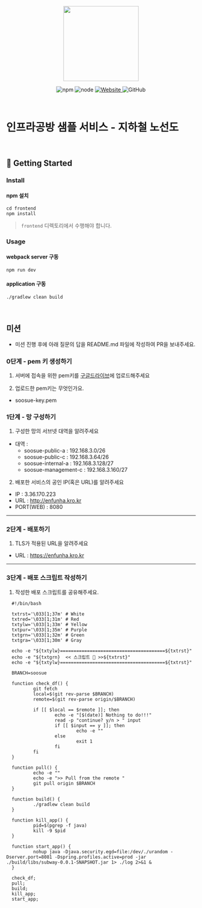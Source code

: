 <p align="center">
    <img width="200px;" src="https://raw.githubusercontent.com/woowacourse/atdd-subway-admin-frontend/master/images/main_logo.png"/>
</p>
<p align="center">
  <img alt="npm" src="https://img.shields.io/badge/npm-%3E%3D%205.5.0-blue">
  <img alt="node" src="https://img.shields.io/badge/node-%3E%3D%209.3.0-blue">
  <a href="https://edu.nextstep.camp/c/R89PYi5H" alt="nextstep atdd">
    <img alt="Website" src="https://img.shields.io/website?url=https%3A%2F%2Fedu.nextstep.camp%2Fc%2FR89PYi5H">
  </a>
  <img alt="GitHub" src="https://img.shields.io/github/license/next-step/atdd-subway-service">
</p>

<br>

# 인프라공방 샘플 서비스 - 지하철 노선도

<br>

## 🚀 Getting Started

### Install
#### npm 설치
```
cd frontend
npm install
```
> `frontend` 디렉토리에서 수행해야 합니다.

### Usage
#### webpack server 구동
```
npm run dev
```
#### application 구동
```
./gradlew clean build
```
<br>

## 미션

* 미션 진행 후에 아래 질문의 답을 README.md 파일에 작성하여 PR을 보내주세요.

### 0단계 - pem 키 생성하기

1. 서버에 접속을 위한 pem키를 [구글드라이브](https://drive.google.com/drive/folders/1dZiCUwNeH1LMglp8dyTqqsL1b2yBnzd1?usp=sharing)에 업로드해주세요

2. 업로드한 pem키는 무엇인가요.
- soosue-key.pem

### 1단계 - 망 구성하기
1. 구성한 망의 서브넷 대역을 알려주세요
- 대역 : 
  - soosue-public-a : 192.168.3.0/26
  - soosue-public-c : 192.168.3.64/26
  - soosue-internal-a : 192.168.3.128/27
  - soosue-management-c : 192.168.3.160/27

2. 배포한 서비스의 공인 IP(혹은 URL)를 알려주세요

- IP : 3.36.170.223
- URL : http://enfunha.kro.kr
- PORT(WEB) : 8080



---

### 2단계 - 배포하기
1. TLS가 적용된 URL을 알려주세요

- URL : https://enfunha.kro.kr

---

### 3단계 - 배포 스크립트 작성하기

1. 작성한 배포 스크립트를 공유해주세요.
```shell
  #!/bin/bash
  
  txtrst='\033[1;37m' # White
  txtred='\033[1;31m' # Red
  txtylw='\033[1;33m' # Yellow
  txtpur='\033[1;35m' # Purple
  txtgrn='\033[1;32m' # Green
  txtgra='\033[1;30m' # Gray
  
  echo -e "${txtylw}=======================================${txtrst}"
  echo -e "${txtgrn}  << 스크립트 🧐 >>${txtrst}"
  echo -e "${txtylw}=======================================${txtrst}"
  
  BRANCH=soosue
  
  function check_df() {
          git fetch
          local=$(git rev-parse $BRANCH)
          remote=$(git rev-parse origin/$BRANCH)
  
          if [[ $local == $remote ]]; then
                  echo -e "[$(date)] Nothing to do!!!"
                  read -p "continue? y/n > " input
                  if [[ $input == y ]]; then
                          echo -e ""
                  else
                          exit 1
                  fi
          fi
  }
  
  function pull() {
          echo -e ""
          echo -e ">> Pull from the remote "
          git pull origin $BRANCH
  }
  
  function build() {
          ./gradlew clean build
  }
  
  function kill_app() {
          pid=$(pgrep -f java)
          kill -9 $pid
  }
  
  function start_app() {
          nohup java -Djava.security.egd=file:/dev/./urandom -Dserver.port=8081 -Dspring.profiles.active=prod -jar ./build/libs/subway-0.0.1-SNAPSHOT.jar 1> ./log 2>&1 &
  }
  
  check_df;
  pull;
  build;
  kill_app;
  start_app;
```
